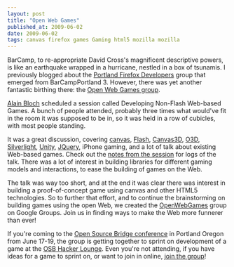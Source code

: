```yaml
---
layout: post
title: "Open Web Games"
published_at: 2009-06-02
date: 2009-06-02
tags: canvas firefox games Gaming html5 mozilla mozilla
---
```


BarCamp, to re-appropriate David Cross's magnificent descriptive powers, is like an earthquake wrapped in a hurricane, nestled in a box of tsunamis. I previously blogged about the [Portland Firefox Developers](http://autonome.wordpress.com/2009/05/08/portland-firefox-developers-meetup/) group that emerged from BarCampPortland 3. However, there was yet another fantastic birthing there: the [Open Web Games group](http://groups.google.com/group/openwebgames).

[Alain Bloch](http://twitter.com/alainbloch) scheduled a session called Developing Non-Flash Web-based Games. A bunch of people attended, probably three times what would've fit in the room it was supposed to be in, so it was held in a row of cubicles, with most people standing.

It was a great discussion, covering [canvas](https://developer.mozilla.org/en/HTML/Canvas), [Flash](http://get.adobe.com/flashplayer/), [Canvas3D](http://blog.vlad1.com/canvas-3d/), [O3D](http://code.google.com/apis/o3d/), [Silverlight](http://silverlight.net/), [Unity](http://unity3d.com/unity-web-player-2.x.html), [JQuery](http://jquery.com/), iPhone gaming, and a lot of talk about existing Web-based games. Check out the [notes from the session](http://2009.barcampportland.com/notes/ene) for logs of the talk. There was a lot of interest in building libraries for different gaming models and interactions, to ease the building of games on the Web.

The talk was way too short, and at the end it was clear there was interest in building a proof-of-concept game using canvas and other HTML5 technologies. So to further that effort, and to continue the brainstorming on building games using the open Web, we created the [OpenWebGames](http://groups.google.com/group/openwebgames) group on Google Groups. Join us in finding ways to make the Web more funnerer than ever!

If you're coming to the [Open Source Bridge conference](http://opensourcebridge.org/) in Portland Oregon from June 17-19, the group is getting together to sprint on development of a game at the [OSB Hacker Lounge](http://opensourcebridge.org/wiki/Hacker_Lounge). Even you're not attending, if you have ideas for a game to sprint on, or want to join in online, [join the group](http://groups.google.com/group/openwebgames)!